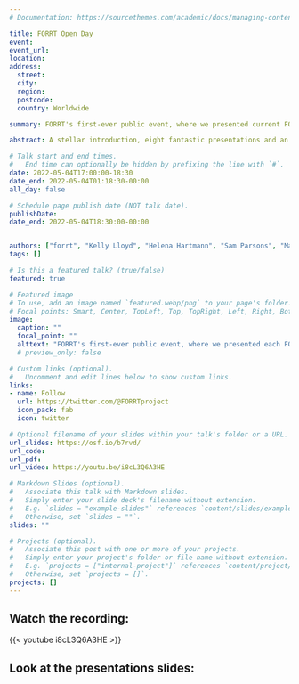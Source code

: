 ```yaml
---
# Documentation: https://sourcethemes.com/academic/docs/managing-content/

title: FORRT Open Day
event:
event_url: 
location: 
address:
  street:
  city: 
  region:
  postcode:
  country: Worldwide

summary: FORRT's first-ever public event, where we presented current FORRT project in just eight minutes each!

abstract: A stellar introduction, eight fantastic presentations and an open-end Q&A with project leaders - what more could we have wanted for our first Open Day? And the best thing? You can just rewatch everything on YoutTube in case you missed it.

# Talk start and end times.
#   End time can optionally be hidden by prefixing the line with `#`.
date: 2022-05-04T17:00:00-18:30
date_end: 2022-05-04T01:18:30-00:00
all_day: false

# Schedule page publish date (NOT talk date).
publishDate: 
date_end: 2022-05-04T18:30:00-00:00


authors: ["forrt", "Kelly Lloyd", "Helena Hartmann", "Sam Parsons", "Maddi Pownall", "Leticia Micheli", "Thomas Rhys Evans", "Amélie Gourdon-Kanhukamwe", "Meng Liu", "Flavio Azevedo"]
tags: []

# Is this a featured talk? (true/false)
featured: true

# Featured image
# To use, add an image named `featured.webp/png` to your page's folder. 
# Focal points: Smart, Center, TopLeft, Top, TopRight, Left, Right, BottomLeft, Bottom, BottomRight.
image:
  caption: ""
  focal_point: ""
  alttext: "FORRT's first-ever public event, where we presented each FORRT project in just eight minutes and there is a question and answer with project leaders"
  # preview_only: false

# Custom links (optional).
#   Uncomment and edit lines below to show custom links.
links:
- name: Follow
  url: https://twitter.com/@FORRTproject
  icon_pack: fab
  icon: twitter

# Optional filename of your slides within your talk's folder or a URL.
url_slides: https://osf.io/b7rvd/
url_code:
url_pdf:
url_video: https://youtu.be/i8cL3Q6A3HE

# Markdown Slides (optional).
#   Associate this talk with Markdown slides.
#   Simply enter your slide deck's filename without extension.
#   E.g. `slides = "example-slides"` references `content/slides/example-slides.md`.
#   Otherwise, set `slides = ""`.
slides: ""

# Projects (optional).
#   Associate this post with one or more of your projects.
#   Simply enter your project's folder or file name without extension.
#   E.g. `projects = ["internal-project"]` references `content/project/deep-learning/index.md`.
#   Otherwise, set `projects = []`.
projects: []
---
```


## Watch the recording: 

{{< youtube i8cL3Q6A3HE >}}

## Look at the presentations slides:

<style>.embed-responsive{position:relative;height:100%;}.embed-responsive iframe{position:absolute;height:100%;}</style><script>window.jQuery || document.write('<script src="//code.jquery.com/jquery-1.11.2.min.js">\x3C/script>') </script><link href="https://mfr.de-1.osf.io/static/css/mfr.css" media="all" rel="stylesheet"><div id="mfrIframe" class="mfr mfr-file"></div><script src="https://mfr.de-1.osf.io/static/js/mfr.js"></script> <script>var mfrRender = new mfr.Render("mfrIframe", "https://mfr.de-1.osf.io/render?url=https://osf.io/b7rvd/?direct%26mode=render%26action=download%26mode=render");</script>

